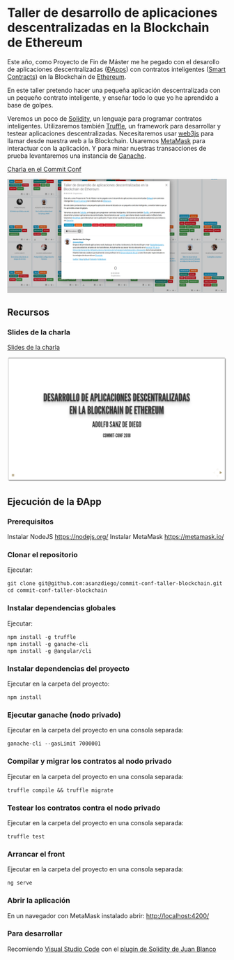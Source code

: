 # Taller de desarrollo de aplicaciones descentralizadas en la Blockchain de Ethereum

Este año, como Proyecto de Fin de Máster me he pegado con el desarollo de aplicaciones descentralizadas ([ÐApps](https://en.wikipedia.org/wiki/Decentralized_application)) con contratos inteligentes ([Smart Contracts](https://en.wikipedia.org/wiki/Smart_contract)) en la Blockchain de [Ethereum](https://www.ethereum.org/).

En este taller pretendo hacer una pequeña aplicación descentralizada con un pequeño contrato inteligente, y enseñar todo lo que yo he aprendido a base de golpes.

Veremos un poco de [Solidity](https://solidity.readthedocs.io/en/v0.4.24/), un lenguaje para programar contratos inteligentes. Utilizaremos también [Truffle](http://truffleframework.com/), un framework para desarrollar y testear aplicaciones descentralizadas. Necesitaremos usar [web3js](https://github.com/ethereum/web3.js/) para llamar desde nuestra web a la Blockchain. Usaremos [MetaMask](https://metamask.io/) para interactuar con la aplicación. Y para minar nuestras transacciones de prueba levantaremos una instancia de [Ganache](http://truffleframework.com/ganache/).

[Charla en el Commit Conf](https://www.koliseo.com/events/commit-2018/r4p/5630471824211968/agenda#/5116072650866688/5423890473943040)

<a href="https://www.koliseo.com/events/commit-2018/r4p/5630471824211968/agenda#/5116072650866688/5423890473943040">
  <img src="./slides/img/commit-conf-blockchain.png" alt="Charla en el Commit Conf"/>
</a>


## Recursos

### Slides de la charla

[Slides de la charla]()

<a href="">
  <img src="./slides/img/slides-sombra.png" alt="Slides de la charla"/>
</a>

## Ejecución de la ÐApp

### Prerequisitos

Instalar NodeJS https://nodejs.org/
Instalar MetaMask https://metamask.io/

### Clonar el repositorio

Ejecutar:

~~~
git clone git@github.com:asanzdiego/commit-conf-taller-blockchain.git
cd commit-conf-taller-blockchain
~~~

### Instalar dependencias globales

Ejecutar:

~~~
npm install -g truffle
npm install -g ganache-cli
npm install -g @angular/cli
~~~

### Instalar dependencias del proyecto

Ejecutar en la carpeta del proyecto:

~~~
npm install
~~~

### Ejecutar ganache (nodo privado)

Ejecutar en la carpeta del proyecto en una consola separada:

~~~
ganache-cli --gasLimit 7000001
~~~

### Compilar y migrar los contratos al nodo privado

Ejecutar en la carpeta del proyecto en una consola separada:

~~~
truffle compile && truffle migrate
~~~

### Testear los contratos contra el nodo privado

Ejecutar en la carpeta del proyecto en una consola separada:

~~~
truffle test
~~~

### Arrancar el front

Ejecutar en la carpeta del proyecto en una consola separada:

~~~
ng serve
~~~

### Abrir la aplicación

En un navegador con MetaMask instalado abrir: <http://localhost:4200/>

### Para desarrollar

Recomiendo [Visual Studio Code](https://code.visualstudio.com/) con el [plugin de Solidity de Juan Blanco](https://marketplace.visualstudio.com/items?itemName=JuanBlanco.solidity)